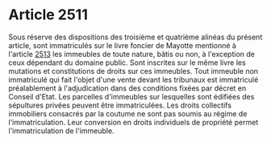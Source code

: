 # Article 2511

Sous réserve des dispositions des troisième et quatrième alinéas du présent article, sont immatriculés sur le livre foncier de Mayotte mentionné à l'article <a href='/affichCodeArticle.do?cidTexte=LEGITEXT000006070721&idArticle=LEGIARTI000006450726&dateTexte=&categorieLien=cid' title='Code civil - art. 2513 (V)'>2513</a> les immeubles de toute nature, bâtis ou non, à l'exception de ceux dépendant du domaine public. Sont inscrites sur le même livre les mutations et constitutions de droits sur ces immeubles. Tout immeuble non immatriculé qui fait l'objet d'une vente devant les tribunaux est immatriculé préalablement à l'adjudication dans des conditions fixées par décret en Conseil d'Etat. Les parcelles d'immeubles sur lesquelles sont édifiées des sépultures privées peuvent être immatriculées. Les droits collectifs immobiliers consacrés par la coutume ne sont pas soumis au régime de l'immatriculation. Leur conversion en droits individuels de propriété permet l'immatriculation de l'immeuble.